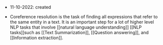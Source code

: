 - 11-10-2022: created

- Coreference resolution is the task of finding all expressions that refer to the same entity in a text. It is an important step for a lot of higher level NLP tasks that involve [[natural language understanding]] [[NLP tasks]]such as [[Text Summarization]], [[Question answering]], and [[Information extraction]].